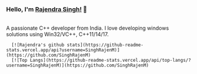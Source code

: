 ### Hello, I'm [Rajendra Singh!](https://singhrajenm.github.io) 👋

<!--
**SinghRajenM/SinghRajenM** is a ✨ _special_ ✨ repository because its `README.md` (this file) appears on your GitHub profile.

Here are some ideas to get you started:

- 🔭 I’m currently working on ...
- 🌱 I’m currently learning ...
- 👯 I’m looking to collaborate on ...
- 🤔 I’m looking for help with ...
- 💬 Ask me about ...
- 📫 How to reach me: ...
- 😄 Pronouns: ...
- ⚡ Fun fact: ...
-->

<br />
A passionate C++ developer from India. I love developing windows solutions using Win32/VC++, C++11/14/17.

      [![Rajendra's github stats](https://github-readme-stats.vercel.app/api?username=SinghRajenM)](https://github.com/SinghRajenM)
      [![Top Langs](https://github-readme-stats.vercel.app/api/top-langs/?username=SinghRajenM)](https://github.com/SinghRajenM)
